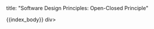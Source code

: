 <frontmatter>
title: "Software Design Principles: Open-Closed Principle"
</frontmatter>

{{index_body}}
div>
